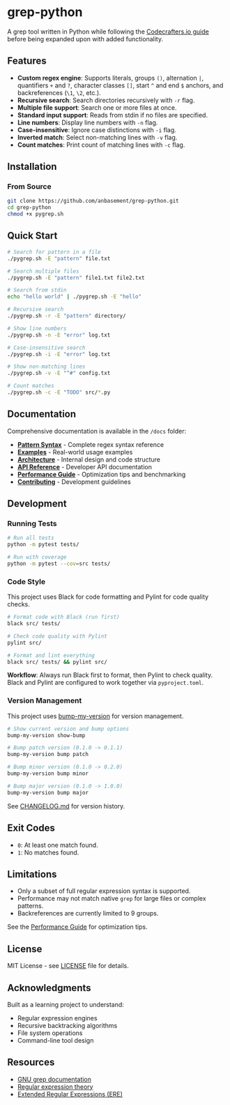 # grep-python

A grep tool written in Python while following the [Codecrafters.io guide](https://app.codecrafters.io/courses/grep/overview) before being expanded upon with added functionality.

## Features

- **Custom regex engine**: Supports literals, groups `()`, alternation `|`, quantifiers `+` and `?`, character classes `[]`, start `^` and end `$` anchors, and backreferences (`\1`, `\2`, etc.).
- **Recursive search**: Search directories recursively with `-r` flag.
- **Multiple file support**: Search one or more files at once.
- **Standard input support**: Reads from stdin if no files are specified.
- **Line numbers**: Display line numbers with `-n` flag.
- **Case-insensitive**: Ignore case distinctions with `-i` flag.
- **Inverted match**: Select non-matching lines with `-v` flag.
- **Count matches**: Print count of matching lines with `-c` flag.

## Installation

### From Source

```bash
git clone https://github.com/anbasement/grep-python.git
cd grep-python
chmod +x pygrep.sh
```

## Quick Start

```bash
# Search for pattern in a file
./pygrep.sh -E "pattern" file.txt

# Search multiple files
./pygrep.sh -E "pattern" file1.txt file2.txt

# Search from stdin
echo "hello world" | ./pygrep.sh -E "hello"

# Recursive search
./pygrep.sh -r -E "pattern" directory/

# Show line numbers
./pygrep.sh -n -E "error" log.txt

# Case-insensitive search
./pygrep.sh -i -E "error" log.txt

# Show non-matching lines
./pygrep.sh -v -E "^#" config.txt

# Count matches
./pygrep.sh -c -E "TODO" src/*.py
```

## Documentation

Comprehensive documentation is available in the `/docs` folder:

- **[Pattern Syntax](docs/pattern_syntax.md)** - Complete regex syntax reference
- **[Examples](docs/examples.md)** - Real-world usage examples
- **[Architecture](docs/architecture.md)** - Internal design and code structure
- **[API Reference](docs/api.md)** - Developer API documentation
- **[Performance Guide](docs/performance.md)** - Optimization tips and benchmarking
- **[Contributing](docs/contributing.md)** - Development guidelines

## Development

### Running Tests

```bash
# Run all tests
python -m pytest tests/

# Run with coverage
python -m pytest --cov=src tests/
```

### Code Style

This project uses Black for code formatting and Pylint for code quality checks.

```bash
# Format code with Black (run first)
black src/ tests/

# Check code quality with Pylint
pylint src/

# Format and lint everything
black src/ tests/ && pylint src/
```

**Workflow**: Always run Black first to format, then Pylint to check quality. Black and Pylint are configured to work together via `pyproject.toml`.

### Version Management

This project uses [bump-my-version](https://github.com/callowayproject/bump-my-version) for version management.

```bash
# Show current version and bump options
bump-my-version show-bump

# Bump patch version (0.1.0 -> 0.1.1)
bump-my-version bump patch

# Bump minor version (0.1.0 -> 0.2.0) 
bump-my-version bump minor

# Bump major version (0.1.0 -> 1.0.0)
bump-my-version bump major
```

See [CHANGELOG.md](CHANGELOG.md) for version history.

## Exit Codes

- `0`: At least one match found.
- `1`: No matches found.

## Limitations

- Only a subset of full regular expression syntax is supported.
- Performance may not match native `grep` for large files or complex patterns.
- Backreferences are currently limited to 9 groups.

See the [Performance Guide](docs/performance.md) for optimization tips.

## License

MIT License - see [LICENSE](LICENSE) file for details.

## Acknowledgments

Built as a learning project to understand:

- Regular expression engines
- Recursive backtracking algorithms
- File system operations
- Command-line tool design

## Resources

- [GNU grep documentation](https://www.gnu.org/software/grep/manual/)
- [Regular expression theory](https://en.wikipedia.org/wiki/Regular_expression)
- [Extended Regular Expressions (ERE)](https://en.wikipedia.org/wiki/Regular_expression#POSIX_extended)

